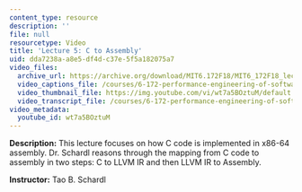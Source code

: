 ```yaml
---
content_type: resource
description: ''
file: null
resourcetype: Video
title: 'Lecture 5: C to Assembly'
uid: dda7238a-a8e5-df4d-c37e-5f5a182075a7
video_files:
  archive_url: https://archive.org/download/MIT6.172F18/MIT6_172F18_lecture_05_300k.mp4
  video_captions_file: /courses/6-172-performance-engineering-of-software-systems-fall-2018/12710d95dd4051829c17871868dd9929_wt7a5BOztuM.vtt
  video_thumbnail_file: https://img.youtube.com/vi/wt7a5BOztuM/default.jpg
  video_transcript_file: /courses/6-172-performance-engineering-of-software-systems-fall-2018/9539c63834e5e2ed101700a9f6244bc8_wt7a5BOztuM.pdf
video_metadata:
  youtube_id: wt7a5BOztuM
---
```


**Description:** This lecture focuses on how C code is implemented in x86-64 assembly. Dr. Schardl reasons through the mapping from C code to assembly in two steps: C to LLVM IR and then LLVM IR to Assembly.

**Instructor:** Tao B. Schardl